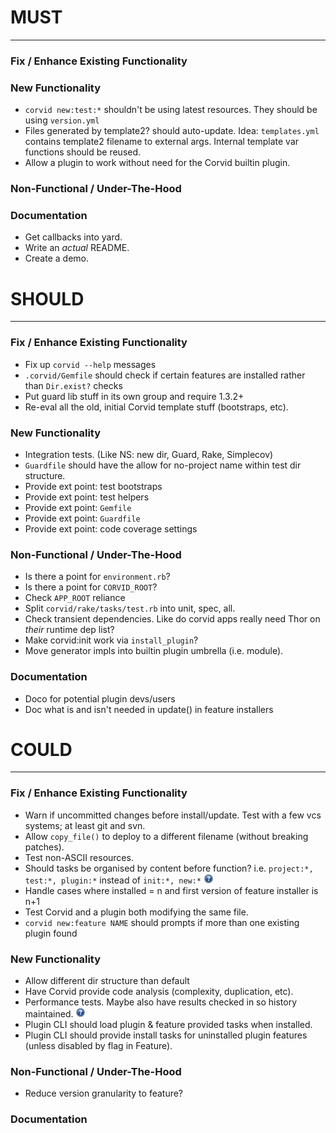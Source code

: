 # MUST
------

### Fix / Enhance Existing Functionality

### New Functionality
* `corvid new:test:*` shouldn't be using latest resources. They should be using `version.yml`
* Files generated by template2? should auto-update.
  Idea: `templates.yml` contains template2 filename to external args. Internal template var functions should be reused.
* Allow a plugin to work without need for the Corvid builtin plugin.

### Non-Functional / Under-The-Hood

### Documentation
* Get callbacks into yard.
* Write an _actual_ README.
* Create a demo.



# SHOULD
--------

### Fix / Enhance Existing Functionality
* Fix up `corvid --help` messages
* `.corvid/Gemfile` should check if certain features are installed rather than `Dir.exist?` checks
* Put guard lib stuff in its own group and require 1.3.2+
* Re-eval all the old, initial Corvid template stuff (bootstraps, etc).

### New Functionality
* Integration tests. (Like NS: new dir, Guard, Rake, Simplecov)
* `Guardfile` should have the allow for no-project name within test dir structure.
* Provide ext point: test bootstraps
* Provide ext point: test helpers
* Provide ext point: `Gemfile`
* Provide ext point: `Guardfile`
* Provide ext point: code coverage settings

### Non-Functional / Under-The-Hood
* Is there a point for `environment.rb`?
* Is there a point for `CORVID_ROOT`?
* Check `APP_ROOT` reliance
* Split `corvid/rake/tasks/test.rb` into unit, spec, all.
* Check transient dependencies. Like do corvid apps really need Thor on _their_ runtime dep list?
* Make corvid:init work via `install_plugin`?
* Move generator impls into builtin plugin umbrella (i.e. module).

### Documentation
* Doco for potential plugin devs/users
* Doc what is and isn't needed in update() in feature installers



# COULD
-------

### Fix / Enhance Existing Functionality
* Warn if uncommitted changes before install/update. Test with a few vcs systems; at least git and svn.
* Allow `copy_file()` to deploy to a different filename (without breaking patches).
* Test non-ASCII resources.
* Should tasks be organised by content before function? i.e. `project:*, test:*, plugin:*` instead of `init:*, new:*` ![?](question.png)
* Handle cases where installed = n and first version of feature installer is n+1
* Test Corvid and a plugin both modifying the same file.
* `corvid new:feature NAME` should prompts if more than one existing plugin found

### New Functionality
* Allow different dir structure than default
* Have Corvid provide code analysis (complexity, duplication, etc).
* Performance tests. Maybe also have results checked in so history maintained. ![?](question.png)
* Plugin CLI should load plugin & feature provided tasks when installed.
* Plugin CLI should provide install tasks for uninstalled plugin features (unless disabled by flag in Feature).

### Non-Functional / Under-The-Hood
* Reduce version granularity to feature?

### Documentation

